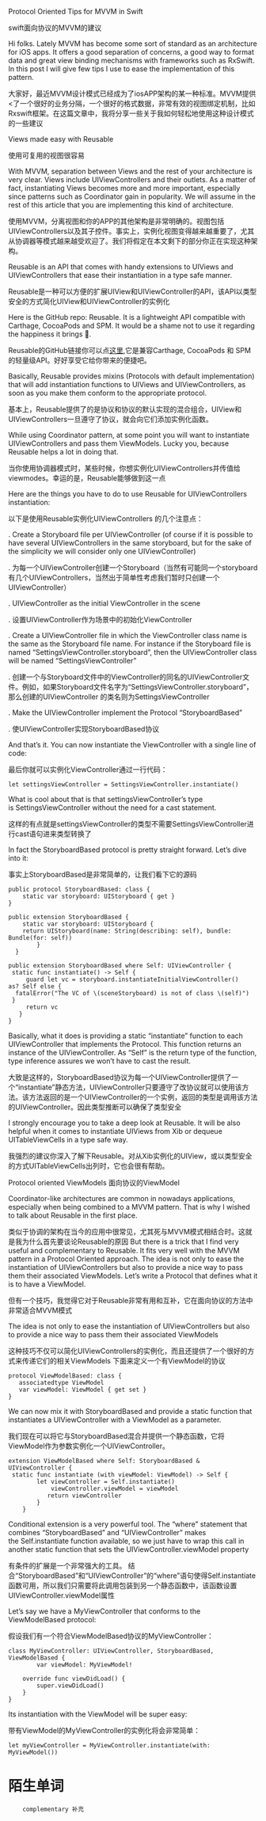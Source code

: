 Protocol Oriented Tips for MVVM in Swift 

swift面向协议的MVVM的建议

Hi folks. Lately MVVM has become some sort of standard as an architecture for iOS apps. It offers a good separation of concerns, a good way to format data and great view binding mechanisms with frameworks such as RxSwift. In this post I will give few tips I use to ease the implementation of this pattern.

大家好，最近MVVM设计模式已经成为了iosAPP架构的某一种标准。MVVM提供&lt;了一个很好的业务分隔，一个很好的格式数据，非常有效的视图绑定机制，比如Rxswift框架。在这篇文章中，我将分享一些关于我如何轻松地使用这种设计模式的一些建议

Views made easy with Reusable 

使用可复用的视图很容易

With MVVM, separation between Views and the rest of your architecture is very clear. Views include UIViewControllers and their outlets. As a matter of fact, instantiating Views becomes more and more important, especially since patterns such as Coordinator gain in popularity. We will assume in the rest of this article that you are implementing this kind of architecture. 

使用MVVM，分离视图和你的APP的其他架构是非常明确的。视图包括UIViewControllers以及其子控件。事实上，实例化视图变得越来越重要了，尤其从协调器等模式越来越受欢迎了。我们将假定在本文剩下的部分你正在实现这种架构。

Reusable is an API that comes with handy extensions to UIViews and UIViewControllers that ease their instantiation in a type safe manner.

Reusable是一种可以方便的扩展UIView和UIViewController的API，该API以类型安全的方式简化UIView和UIViewController的实例化

Here is the GitHub repo: Reusable. It is a lightweight API compatible with Carthage, CocoaPods and SPM. It would be a shame not to use it regarding the happiness it brings 🖖.

Reusable的GitHub链接你可以点[这里](https://github.com/AliSoftware/Reusable),它是兼容Carthage, CocoaPods 和 SPM的轻量级API。好好享受它给你带来的便捷吧。

Basically, Reusable provides mixins (Protocols with default implementation) that will add instantiation functions to UIViews and UIViewControllers, as soon as you make them conform to the appropriate protocol.

基本上，Reusable提供了的是协议和协议的默认实现的混合组合，UIView和UIViewControllers一旦遵守了协议，就会向它们添加实例化函数。

While using Coordinator pattern, at some point you will want to instantiate UIViewControllers and pass them ViewModels. Lucky you, because Reusable helps a lot in doing that.

当你使用协调器模式时，某些时候，你想实例化UIViewControllers并传值给viewmodes。幸运的是，Reusable能够做到这一点

Here are the things you have to do to use Reusable for UIViewControllers instantiation:

以下是使用Reusable实例化UIViewControllers 的几个注意点：

. Create a Storyboard file per UIViewController (of course if it is possible to have several UIViewControllers in the same storyboard, but for the sake of the simplicity we will consider only one UIViewController)

. 为每一个UIViewController创建一个Storyboard（当然有可能同一个storyboard有几个UIViewControllers，当然出于简单性考虑我们暂时只创建一个UIViewController）

. UIViewController as the initial ViewController in the scene

. 设置UIViewController作为场景中的初始化ViewController

. Create a UIViewController file in which the ViewController class name is the same as the Storyboard file name. For instance if the Storyboard file is named “SettingsViewController.storyboard”, then the UIViewController class will be named “SettingsViewController”

. 创建一个与Storyboard文件中的ViewController的同名的UIViewController文件。例如，如果Storyboard文件名字为“SettingsViewController.storyboard”，那么创建的UIViewController 的类名则为SettingsViewController

. Make the UIViewController implement the Protocol “StoryboardBased”

. 使UIViewController实现StoryboardBased协议

And that’s it. You can now instantiate the ViewController with a single line of code:

最后你就可以实例化ViewController通过一行代码：

	let settingsViewController = SettingsViewController.instantiate()
  
 What is cool about that is that settingsViewController’s type is SettingsViewController without the need for a cast statement.

这样的有点就是settingsViewController的类型不需要SettingsViewController进行cast语句进来类型转换了
 
In fact the StoryboardBased protocol is pretty straight forward. Let’s dive into it:

事实上StoryboardBased是非常简单的，让我们看下它的源码
  
	public protocol StoryboardBased: class {
		static var storyboard: UIStoryboard { get }
	}

	public extension StoryboardBased {
		static var storyboard: UIStoryboard {
	    return UIStoryboard(name: String(describing: self), bundle: Bundle(for: self))  
			}
	  }
	  
	public extension StoryboardBased where Self: UIViewController {
     static func instantiate() -> Self {
         guard let vc = storyboard.instantiateInitialViewController()     as? Self else {
      fatalError("The VC of \(sceneStoryboard) is not of class \(self)")
     }
         return vc
       }
    }
    
 Basically, what it does is providing a static “instantiate” function to each UIViewController that implements the Protocol. This function returns an instance of the UIViewController. As “Self” is the return type of the function, type inference assures we won’t have to cast the result.
    
大致是这样的，StoryboardBased协议为每一个UIViewController提供了一个“instantiate”静态方法，UIViewController只要遵守了改协议就可以使用该方法。该方法返回的是一个UIViewController的一个实例，返回的类型是调用该方法的UIViewController。因此类型推断可以确保了类型安全
 
I strongly encourage you to take a deep look at Reusable. It will be also helpful when it comes to instantiate UIViews from Xib or dequeue UITableViewCells in a type safe way.

我强烈的建议你深入了解下Reusable。对从Xib实例化的UIView，或以类型安全的方式UITableViewCells出列时，它也会很有帮助。

Protocol oriented ViewModels
面向协议的ViewModel

Coordinator-like architectures are common in nowadays applications, especially when being combined to a MVVM pattern. That is why I wished to talk about Reusable in the first place.


类似于协调的架构在当今的应用中很常见，尤其死与MVVM模式相结合时。这就是我为什么首先要谈论Reusable的原因
But there is a trick that I find very useful and complementary to Reusable. It fits very well with the MVVM pattern in a Protocol Oriented approach.
The idea is not only to ease the instantiation of UIViewControllers but also to provide a nice way to pass them their associated ViewModels. Let’s write a Protocol that defines what it is to have a ViewModel.


但有一个技巧，我觉得它对于Reusable非常有用和互补，它在面向协议的方法中非常适合MVVM模式

The idea is not only to ease the instantiation of UIViewControllers but also to provide a nice way to pass them their associated ViewModels

这种技巧不仅可以简化UIViewControllers的实例化，而且还提供了一个很好的方式来传递它们的相关ViewModels
下面来定义一个有ViewModel的协议

	protocol ViewModelBased: class {
       associatedtype ViewModel
       var viewModel: ViewModel { get set }
	}	
	
We can now mix it with StoryboardBased and provide a static function that instantiates a UIViewController with a ViewModel as a parameter.

我们现在可以将它与StoryboardBased混合并提供一个静态函数，它将ViewModel作为参数实例化一个UIViewController。

	extension ViewModelBased where Self: StoryboardBased & UIViewController {
     static func instantiate (with viewModel: ViewModel) -> Self {
	        let viewController = Self.instantiate()
	            viewController.viewModel = viewModel
	           return viewController
    		}
		}

Conditional extension is a very powerful tool. The “where” statement that combines “StoryboardBased” and “UIViewController” makes the Self.instantiate function available, so we just have to wrap this call in another static function that sets the UIViewController.viewModel property

有条件的扩展是一个非常强大的工具。 结合“StoryboardBased”和“UIViewController”的“where”语句使得Self.instantiate函数可用，所以我们只需要将此调用包装到另一个静态函数中，该函数设置UIViewController.viewModel属性

Let’s say we have a MyViewController that conforms to the ViewModelBased protocol:

假设我们有一个符合ViewModelBased协议的MyViewController：

	class MyViewController: UIViewController, StoryboardBased, ViewModelBased {
			var viewModel: MyViewModel!

	    override func viewDidLoad() {
	        super.viewDidLoad()
	    }
    }

Its instantiation with the ViewModel will be super easy:

带有ViewModel的MyViewController的实例化将会非常简单：

	let myViewController = MyViewController.instantiate(with: MyViewModel())



# 陌生单词
		complementary 补充


